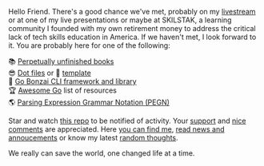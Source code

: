 Hello Friend. There's a good chance we've met, probably on my [livestream](https://linktr.ee/rwxrob) or at one of my live presentations or maybe at SKILSTAK, a learning community I founded with my own retirement money to address the critical lack of tech skills education in America. If we haven't met, I look forward to it. You are probably here for one of the following:

📚 [Perpetually unfinished books](https://github.com/rwxrob/books)  
😎 [Dot files](https://github.com/rwxrob/dot) or 🔰 [template](https://github.com/rwxrob/dot-template)  
🌳 [Go Bonzai CLI framework and library](https://github.com/rwxrob/bonzai)  
🏆 [Awesome Go](https://github.com/rwxrob/awesome-go) list of resources  
🌎 [Parsing Expression Grammar Notation (PEGN)](https://github.io/rwxrob/pegn-spec)  

Star and watch [this repo](https://github.com/rwxrob/rwxrob) to be notified of activity. Your [support](https://github.com/sponsors/rwxrob) and [nice comments](https://github.com/rwxrob/rwxrob/discussions/5) are appreciated. Here [you can find me](https://linktr.ee/rwxrob), [read news and annoucements](https://github.com/rwxrob/rwxrob/discussions/categories/announcements) or know my latest [random thoughts](https://github.com/rwxrob/rwxrob/tree/main/thoughts#readme).

We really can save the world, one changed life at a time.
